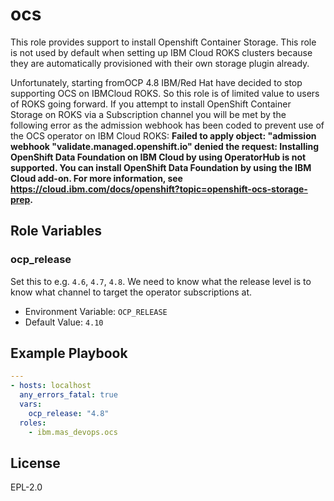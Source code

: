 ocs
===

This role provides support to install Openshift Container Storage. This role is not used by default when setting up IBM Cloud ROKS clusters because they are automatically provisioned with their own storage plugin already.

Unfortunately, starting fromOCP 4.8 IBM/Red Hat have decided to stop supporting OCS on IBMCloud ROKS.  So this role is of limited value to users of ROKS going forward.  If you attempt to install OpenShift Container Storage on ROKS via a Subscription channel you will be met by the following error as the admission webhook has been coded to prevent use of the OCS operator on IBM Cloud ROKS: **Failed to apply object: "admission webhook "validate.managed.openshift.io" denied the request: Installing OpenShift Data Foundation on IBM Cloud by using OperatorHub is not supported. You can install OpenShift Data Foundation by using the IBM Cloud add-on. For more information, see https://cloud.ibm.com/docs/openshift?topic=openshift-ocs-storage-prep.**

Role Variables
--------------

### ocp_release
Set this to e.g. `4.6`, `4.7`, `4.8`.  We need to know what the release level is to know what channel to target the operator subscriptions at.

- Environment Variable: `OCP_RELEASE`
- Default Value: `4.10`


Example Playbook
----------------

```yaml
---
- hosts: localhost
  any_errors_fatal: true
  vars:
    ocp_release: "4.8"
  roles:
    - ibm.mas_devops.ocs
```

License
-------

EPL-2.0
